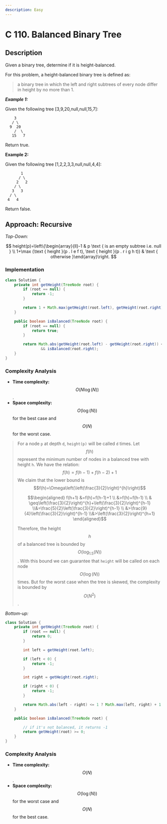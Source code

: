 ```yaml
---
description: Easy
---
```


# C 110. Balanced Binary Tree

## Description

Given a binary tree, determine if it is height-balanced.

For this problem, a height-balanced binary tree is defined as:

> a binary tree in which the left and right subtrees of every node differ in height by no more than 1.

_**Example 1:**_

Given the following tree \[3,9,20,null,null,15,7\]:

```text
    3
   / \
  9  20
    /  \
   15   7
```

Return true.

**Example 2:**

Given the following tree \[1,2,2,3,3,null,null,4,4\]:

```text
       1
      / \
     2   2
    / \
   3   3
  / \
 4   4
```

Return false.

## Approach: Recursive

_Top-Down:_

$$
height(p)=\left\{\begin{array}{ll}-1 & p \text { is an empty subtree i.e. null } \\ 1+\max (\text { height }(p . l e f t), \text { height }(p . r i g h t)) & \text { otherwise }\end{array}\right.
$$

### Implementation

```java
class Solution {
    private int getHeight(TreeNode root) {
        if (root == null) {
            return -1;
        }

        return 1 + Math.max(getHeight(root.left), getHeight(root.right));
    }

    public boolean isBalanced(TreeNode root) {
        if (root == null) {
            return true;
        }

        return Math.abs(getHeight(root.left) - getHeight(root.right)) <= 1 && isBalanced(root.left)
                && isBalanced(root.right);
    }
}
```

### Complexity Analysis

* **Time complexity:** $$O(N\log(N))$$.
* **Space complexity:** $$O(\log(N))$$ for the best case and $$O(N)$$ for the worst case.

> For a node `p` at depth `d`, `height(p)` will be called `d` times. Let $$f(h)$$ represent the minimum number of nodes in a balanced tree with height `h`. We have the relation: $$f(h)=f(h-1)+f(h-2)+1$$ We claim that the lower bound is$$f(h)=\Omega\left(\left(\frac{3}{2}\right)^{h}\right)$$
>
>  $$\begin{aligned} f(h+1) &=f(h)+f(h-1)+1 \\ &>f(h)+f(h-1) \\ & \geq\left(\frac{3}{2}\right)^{h}+\left(\frac{3}{2}\right)^{h-1} \\&=\frac{5}{2}\left(\frac{3}{2}\right)^{h-1} \\ &>\frac{9}{4}\left(\frac{3}{2}\right)^{h-1} \\&>\left(\frac{3}{2}\right)^{h+1} \end{aligned}$$ 
>
>
>
> Therefore, the height $$h$$ of a balanced tree is bounded by $$O(\log_{1.5}(N))$$. With this bound we can guarantee that `height` will be called on each node $$O(\log(N))$$ times. But for the worst case when the tree is skewed, the complexity is bounded by $$O(N^2)$$.

_Bottom-up:_

```java
class Solution {
    private int getHeight(TreeNode root) {
        if (root == null) {
            return 0;
        }

        int left = getHeight(root.left);

        if (left < 0) {
            return -1;
        }

        int right = getHeight(root.right);

        if (right < 0) {
            return -1;
        }

        return Math.abs(left - right) <= 1 ? Math.max(left, right) + 1 : -1;
    }

    public boolean isBalanced(TreeNode root) {

        // if it's not balanced, it returns -1
        return getHeight(root) >= 0;
    }
}
```

### Complexity Analysis

* **Time complexity:** $$O(N)$$.
* **Space complexity:** $$O(\log(N))$$ for the worst case and $$O(N)$$ for the best case.

